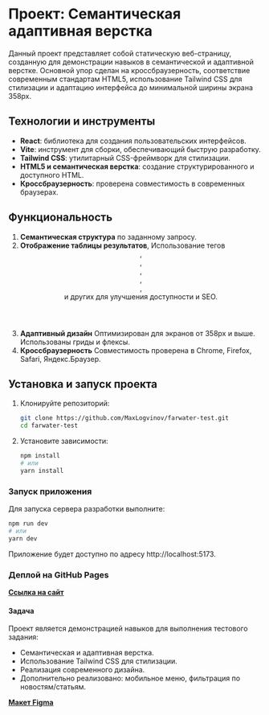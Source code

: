 # Проект: Семантическая адаптивная верстка

Данный проект представляет собой статическую веб-страницу, созданную для демонстрации навыков в семантической и адаптивной верстке. Основной упор сделан на кроссбраузерность, соответствие современным стандартам HTML5, использование Tailwind CSS для стилизации и адаптацию интерфейса до минимальной ширины экрана 358px.

## Технологии и инструменты

- **React**: библиотека для создания пользовательских интерфейсов.
- **Vite**: инструмент для сборки, обеспечивающий быструю разработку.
- **Tailwind CSS**: утилитарный CSS-фреймворк для стилизации.
- **HTML5 и семантическая верстка**: создание структурированного и доступного HTML.
- **Кроссбраузерность**: проверена совместимость в современных браузерах.

## Функциональность

1. **Семантическая структура** по заданному запросу.
2. **Отображение таблицы результатов**, Использование тегов <header>, <main>, <footer>, <nav>, <aside>, <section> и других для улучшения доступности и SEO.
3. **Адаптивный дизайн** Оптимизирован для экранов от 358px и выше. Использованы гриды и флексы.
4. **Кроссбраузерность** Совместимость проверена в Chrome, Firefox, Safari, Яндекс.Браузер.

## Установка и запуск проекта

1. Клонируйте репозиторий:
   ```bash
   git clone https://github.com/MaxLogvinov/farwater-test.git
   cd farwater-test
   ```
2. Установите зависимости:
   ```sh
   npm install
   # или
   yarn install
   ```

### Запуск приложения

Для запуска сервера разработки выполните:

```sh
npm run dev
# или
yarn dev
```

Приложение будет доступно по адресу http://localhost:5173.

### Деплой на GitHub Pages

**[Ссылка на сайт](https://maxlogvinov.github.io/farwater-test/)**

#### Задача

Проект является демонстрацией навыков для выполнения тестового задания:

- Семантическая и адаптивная верстка.
- Использование Tailwind CSS для стилизации.
- Реализация современного дизайна.
- Дополнительно реализовано: мобильное меню, фильтрация по новостям/статьям.

**[Макет Figma](https://www.figma.com/design/XU7bbOeldKwnTb6aIhVyyS/HTML-test-prj1)**
